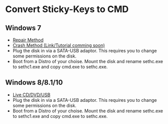 # Convert Sticky-Keys to CMD

## Windows 7
* [Repair Method](https://www.howtogeek.com/96630/how-to-reset-your-forgotten-windows-password-the-easy-way/)
* [Crash Method (Link/Tutorial comming soon)]()
* Plug the disk in via a SATA-USB adaptor. This requires you to change some permissions on the disk.
* Boot from a Distro of your choise. Mount the disk and rename sethc.exe to sethc1.exe and copy cmd.exe to sethc.exe.


## Windows 8/8.1/10
* [Live CD/DVD/USB](https://www.top-password.com/blog/reset-windows-10-password-with-sticky-keys/)
* Plug the disk in via a SATA-USB adaptor. This requires you to change some permissions on the disk.
* Boot from a Distro of your choise. Mount the disk and rename sethc.exe to sethc1.exe and copy cmd.exe to sethc.exe.
